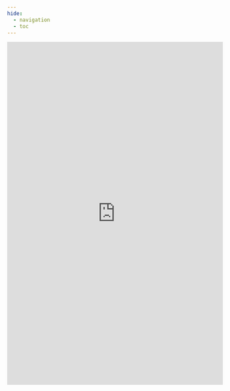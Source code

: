 ```yaml
---
hide:
  - navigation
  - toc
---
```




<!-- <iframe src = https://radiantearth.github.io/stac-browser/#/external/raw.githubusercontent.com/IDE-FCyT/IDE-FCyT/main/catalog/stac_catalog.json 
  width="1400" height="1400" style="border:0;" allowfullscreen="true" loading="lazy" referrerpolicy="no-referrer-when-downgrade"> </iframe> -->


<iframe
  src="https://radiantearth.github.io/stac-browser/#/external/https://cdn.jsdelivr.net/gh/IDE-FCyT/IDE-FCyT@main/catalog/stac_catalog.json"
  width="100%" height="800" style="border:0;" allowfullscreen loading="lazy">
</iframe>
